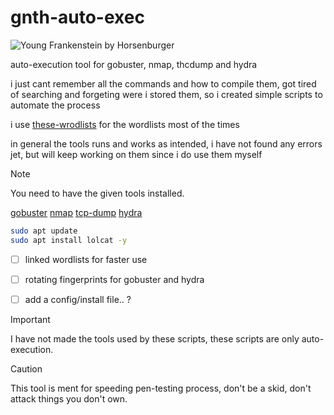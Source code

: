 # gnth-auto-exec
![Young Frankenstein by Horsenburger](https://16colo.rs/pack/mist1024/x1/HORSENBURGER-YOUNG_FRANKENSTEIN.PNG)


auto-execution tool for gobuster, nmap, thcdump and hydra

i just cant remember all the commands and how to compile them, got tired of searching and forgeting were i stored them, so i created simple scripts to automate the process

i use [these-wrodlists](https://github.com/danielmiessler/SecLists) for the wordlists most of the times

in general the tools runs and works as intended, i have not found any errors jet, but will keep working on them since i do use them myself


> [!NOTE]
> You need to have the given tools installed.

[gobuster](https://github.com/OJ/gobuster)
[nmap](https://github.com/nmap/nmap)
[tcp-dump](https://github.com/the-tcpdump-group/tcpdump)
[hydra](https://github.com/vanhauser-thc/thc-hydra)


```bash
sudo apt update
sudo apt install lolcat -y
```


- [ ] linked wordlists for faster use
- [ ] rotating fingerprints for gobuster and hydra
- [ ] add a config/install file.. ?


> [!IMPORTANT]
> I have not made the tools used by these scripts, these scripts are only auto-execution.


> [!CAUTION]
> This tool is ment for speeding pen-testing process, don't be a skid, don't attack things you don't own.
